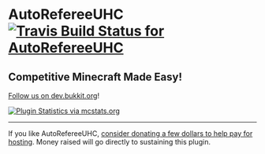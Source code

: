 # AutoRefereeUHC [![Travis Build Status for AutoRefereeUHC](https://secure.travis-ci.org/rmct/AutoRefereeUHC.png?branch=master)](http://travis-ci.org/#!/rmct/AutoRefereeUHC)

## Competitive Minecraft Made Easy!

[Follow us on dev.bukkit.org](http://dev.bukkit.org/server-mods/autoreferee/)!

[![Plugin Statistics via mcstats.org](http://mcstats.org/signature/AutoReferee.png)](http://mcstats.org/plugin/AutoReferee)

---

If you like AutoRefereeUHC, [consider donating a few dollars to help pay for hosting](https://www.paypal.com/cgi-bin/webscr?cmd=_donations&business=authorblues%40gmail%2ecom&lc=US&item_name=AutoRefereeUHC&currency_code=USD&bn=PP%2dDonationsBF%3abtn_donate_LG%2egif%3aNonHosted). Money raised will go directly to sustaining this plugin.
